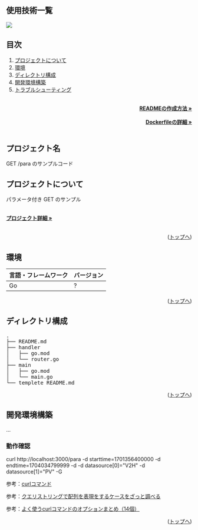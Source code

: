 <div id="top"></div>

## 使用技術一覧

<!-- シールド一覧 -->
<!-- 該当するプロジェクトの中から任意のものを選ぶ-->
<p style="display: inline">
  <img src="https://camo.qiitausercontent.com/83b135f2a0f5b083eccb132a35d3b40d72ebe34c/68747470733a2f2f696d672e736869656c64732e696f2f62616467652f2d476f2d3736453146452e7376673f6c6f676f3d676f267374796c653d666f722d7468652d6261646765">
</p>

## 目次

1. [プロジェクトについて](#プロジェクトについて)
2. [環境](#環境)
3. [ディレクトリ構成](#ディレクトリ構成)
4. [開発環境構築](#開発環境構築)
5. [トラブルシューティング](#トラブルシューティング)

<!-- READMEの作成方法のドキュメントのリンク -->
<br />
<div align="right">
    <a href="READMEの作成方法のリンク"><strong>READMEの作成方法 »</strong></a>
</div>
<br />
<!-- Dockerfileのドキュメントのリンク -->
<div align="right">
    <a href="Dockerfileの詳細リンク"><strong>Dockerfileの詳細 »</strong></a>
</div>
<br />
<!-- プロジェクト名を記載 -->

## プロジェクト名

GET /para のサンプルコード

<!-- プロジェクトについて -->

## プロジェクトについて

パラメータ付き GET のサンプル

<!-- プロジェクトの概要を記載 -->

  <p align="left">
    <br />
    <!-- プロジェクト詳細にBacklogのWikiのリンク -->
    <a href="Backlogのwikiリンク"><strong>プロジェクト詳細 »</strong></a>
    <br />
    <br />

<p align="right">(<a href="#top">トップへ</a>)</p>

## 環境

<!-- 言語、フレームワーク、ミドルウェア、インフラの一覧とバージョンを記載 -->

| 言語・フレームワーク  | バージョン |
| --------------------- | ---------- |
| Go                | ?     |


<p align="right">(<a href="#top">トップへ</a>)</p>

## ディレクトリ構成

<!-- Treeコマンドを使ってディレクトリ構成を記載 -->

<pre>
.
├── README.md
├── handler
│   ├── go.mod
│   └── router.go
├── main
│   ├── go.mod
│   └── main.go
└── templete_README.md
</pre>

<p align="right">(<a href="#top">トップへ</a>)</p>

## 開発環境構築

...


### 動作確認

curl http://localhost:3000/para -d starttime=1701356400000 -d endtime=1704034799999 -d -d datasource[0]="V2H" -d datasource[1]="PV" -G

参考：[curlコマンド](https://ichiroku11.hatenablog.jp/entry/2014/03/31/232758)

参考：[クエリストリングで配列を表現をするケースをざっと調べる](https://shinkufencer.hateblo.jp/entry/2019/05/18/163912)

参考：[よく使うcurlコマンドのオプションまとめ（14個）](https://qiita.com/shtnkgm/items/45b4cd274fa813d29539)


<p align="right">(<a href="#top">トップへ</a>)</p>
